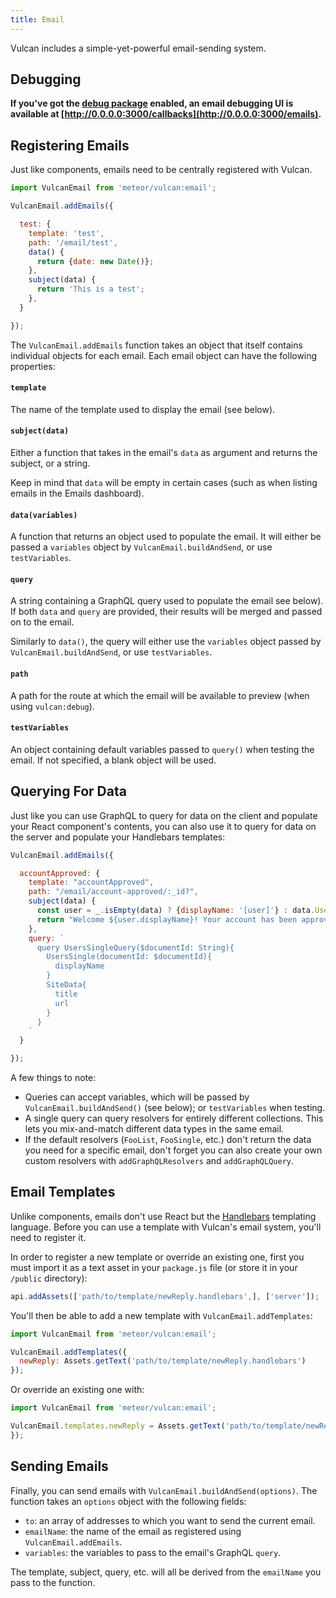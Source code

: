 ```yaml
---
title: Email
---
```


Vulcan includes a simple-yet-powerful email-sending system.
## Debugging

**If you've got the [debug package](/debug.html) enabled, an email debugging UI is available at [http://0.0.0.0:3000/callbacks](http://0.0.0.0:3000/emails).**

## Registering Emails

Just like components, emails need to be centrally registered with Vulcan.

```js
import VulcanEmail from 'meteor/vulcan:email';

VulcanEmail.addEmails({

  test: {
    template: 'test',
    path: '/email/test',
    data() {
      return {date: new Date()};
    },
    subject(data) {
      return 'This is a test';
    },
  }

});
```

The `VulcanEmail.addEmails` function takes an object that itself contains individual objects for each email. Each email object can have the following properties:

#### `template`

The name of the template used to display the email (see below).

#### `subject(data)`

Either a function that takes in the email's `data` as argument and returns the subject, or a string. 

Keep in mind that `data` will be empty in certain cases (such as when listing emails in the Emails dashboard).

#### `data(variables)`

A function that returns an object used to populate the email. It will either be passed a `variables` object by `VulcanEmail.buildAndSend`, or use `testVariables`.

#### `query`

A string containing a GraphQL query used to populate the email see below). If both `data` and `query` are provided, their results will be merged and passed on to the email.

Similarly to `data()`, the query will either use the `variables` object passed by `VulcanEmail.buildAndSend`, or use `testVariables`.

#### `path`

A path for the route at which the email will be available to preview (when using `vulcan:debug`).

#### `testVariables`

An object containing default variables passed to `query()` when testing the email. If not specified, a blank object will be used. 

## Querying For Data

Just like you can use GraphQL to query for data on the client and populate your React component's contents, you can also use it to query for data on the server and populate your Handlebars templates:

```js
VulcanEmail.addEmails({

  accountApproved: {
    template: "accountApproved",
    path: "/email/account-approved/:_id?",
    subject(data) {
      const user = _.isEmpty(data) ? {displayName: '[user]'} : data.UsersSingle;
      return "Welcome ${user.displayName}! Your account has been approved.";
    },
    query: `
      query UsersSingleQuery($documentId: String){
        UsersSingle(documentId: $documentId){
          displayName
        }
        SiteData{
          title
          url
        }
      }
    `
  }

});
```

A few things to note:

- Queries can accept variables, which will be passed by `VulcanEmail.buildAndSend()` (see below); or `testVariables` when testing.
- A single query can query resolvers for entirely different collections. This lets you mix-and-match different data types in the same email. 
- If the default resolvers (`FooList`, `FooSingle`, etc.) don't return the data you need for a specific email, don't forget you can also create your own custom resolvers with `addGraphQLResolvers` and `addGraphQLQuery`.

## Email Templates

Unlike components, emails don't use React but the [Handlebars](http://handlebarsjs.com/) templating language. Before you can use a template with Vulcan's email system, you'll need to register it. 

In order to register a new template or override an existing one, first you must import it as a text asset in your `package.js` file (or store it in your `/public` directory):

```js
api.addAssets(['path/to/template/newReply.handlebars',], ['server']);
```

You'll then be able to add a new template with `VulcanEmail.addTemplates`:

```js
import VulcanEmail from 'meteor/vulcan:email';

VulcanEmail.addTemplates({
  newReply: Assets.getText('path/to/template/newReply.handlebars')
});
```

Or override an existing one with:

```js
import VulcanEmail from 'meteor/vulcan:email';

VulcanEmail.templates.newReply = Assets.getText('path/to/template/newReply.handlebars');
});
```

## Sending Emails

Finally, you can send emails with `VulcanEmail.buildAndSend(options)`. The function takes an `options` object with the following fields:

- `to`: an array of addresses to which you want to send the current email.
- `emailName`: the name of the email as registered using `VulcanEmail.addEmails`.
- `variables`: the variables to pass to the email's GraphQL `query`.

The template, subject, query, etc. will all be derived from the `emailName` you pass to the function. 